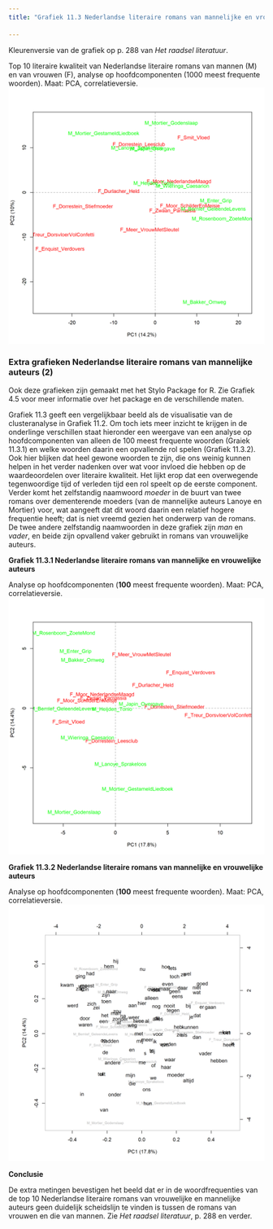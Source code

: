 ```yaml
---
title: "Grafiek 11.3 Nederlandse literaire romans van mannelijke en vrouwelijke auteurs (2)"

---
```


Kleurenversie van de grafiek op p. 288 van *Het raadsel literatuur*.

Top 10 literaire kwaliteit van Nederlandse literaire romans van mannen (M) en van vrouwen (F), analyse op hoofdcomponenten (1000 meest frequente woorden). Maat: PCA, correlatieversie.
![Grafiek 11.3](public/11_3_0_PCA_1000_MFWs_Culled_0__PCA__corr.png)

### **Extra grafieken Nederlandse literaire romans van mannelijke auteurs (2)**

Ook deze grafieken zijn gemaakt met het Stylo Package for R. Zie  Grafiek 4.5 voor meer informatie over het package en de verschillende maten.

Grafiek 11.3 geeft een vergelijkbaar beeld als de visualisatie van de clusteranalyse in Grafiek 11.2. Om toch iets meer inzicht te krijgen in de onderlinge verschillen staat hieronder een weergave van een analyse op hoofdcomponenten van alleen de 100 meest frequente woorden (Graiek 11.3.1) en welke woorden daarin een opvallende rol spelen (Grafiek 11.3.2). Ook hier blijken dat heel gewone woorden te zijn, die ons weinig kunnen helpen in het verder nadenken over wat voor invloed die hebben op de waardeoordelen over literaire kwaliteit. Het lijkt erop dat een overwegende tegenwoordige tijd of verleden tijd een rol speelt op de eerste component. Verder komt het zelfstandig naamwoord *moeder* in de buurt van twee romans over dementerende moeders (van de mannelijke auteurs Lanoye en Mortier) voor, wat aangeeft dat dit woord daarin een relatief hogere frequentie heeft; dat is niet vreemd gezien het onderwerp van de romans. De twee andere zelfstandig naamwoorden in deze grafiek zijn *man* en *vader*, en beide zijn opvallend vaker gebruikt in romans van vrouwelijke auteurs.

**Grafiek 11.3.1 Nederlandse literaire romans van mannelijke en vrouwelijke auteurs**

Analyse op hoofdcomponenten (**100** meest frequente woorden). Maat: PCA, correlatieversie.
![Grafiek 11.3.1](public/11_3_1_PCA_100_MFWs_Culled_0__PCA__corr.png)

**Grafiek 11.3.2 Nederlandse literaire romans van mannelijke en vrouwelijke auteurs**

Analyse op hoofdcomponenten (**100** meest frequente woorden). Maat: PCA, correlatieversie.
![Grafiek 11.3.2](public/11_3_2_loadings_PCA_100_MFWs_Culled_0__PCA__corr.png)

**Conclusie**

De extra metingen bevestigen het beeld dat er in de woordfrequenties van de top 10 Nederlandse literaire romans van vrouwelijke en mannelijke auteurs geen duidelijk scheidslijn te vinden is tussen de romans van vrouwen en die van mannen. Zie *Het raadsel literatuur*, p. 288 en verder.

<!-- **Hoe zijn de metingen te repliceren?**
VOORBEELDQUERY HIER! -->
